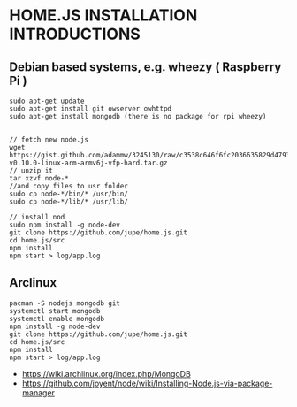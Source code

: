 # HOME.JS INSTALLATION INTRODUCTIONS

## Debian based systems, e.g. wheezy ( Raspberry Pi )

    sudo apt-get update
    sudo apt-get install git owserver owhttpd
    sudo apt-get install mongodb (there is no package for rpi wheezy)

    
    // fetch new node.js
    wget https://gist.github.com/adammw/3245130/raw/c3538c646f6fc2036635829d4793707681680a2f/v0.10.0/node-v0.10.0-linux-arm-armv6j-vfp-hard.tar.gz
    // unzip it
    tar xzvf node-*
    //and copy files to usr folder
    sudo cp node-*/bin/* /usr/bin/
    sudo cp node-*/lib/* /usr/lib/
    
    // install nod
    sudo npm install -g node-dev
    git clone https://github.com/jupe/home.js.git
    cd home.js/src
    npm install
    npm start > log/app.log


## Arclinux

    pacman -S nodejs mongodb git
    systemctl start mongodb
    systemctl enable mongodb
    npm install -g node-dev
    git clone https://github.com/jupe/home.js.git
    cd home.js/src
    npm install
    npm start > log/app.log

* https://wiki.archlinux.org/index.php/MongoDB
* https://github.com/joyent/node/wiki/Installing-Node.js-via-package-manager
